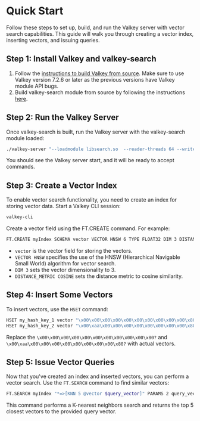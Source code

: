 # Quick Start

Follow these steps to set up, build, and run the Valkey server with vector search capabilities. This guide will walk you through creating a vector index, inserting vectors, and issuing queries.

## Step 1: Install Valkey and valkey-search

1. Follow the [instructions to build Valkey from source](https://github.com/valkey-io/valkey?tab=readme-ov-file#building-valkey-using-makefile). Make sure to use Valkey version 7.2.6 or later as the previous versions have Valkey module API bugs.
2. Build valkey-search module from source by following the instructions [here](https://github.com/valkey-io/valkey-search/tree/main?tab=readme-ov-file#build-instructions).

## Step 2: Run the Valkey Server

Once valkey-search is built, run the Valkey server with the valkey-search module loaded:

```bash
./valkey-server "--loadmodule libsearch.so  --reader-threads 64 --writer-threads 64"
```

You should see the Valkey server start, and it will be ready to accept commands.

## Step 3: Create a Vector Index

To enable vector search functionality, you need to create an index for storing vector data.
Start a Valkey CLI session:

```bash
valkey-cli
```

Create a vector field using the FT.CREATE command. For example:

```bash
FT.CREATE myIndex SCHEMA vector VECTOR HNSW 6 TYPE FLOAT32 DIM 3 DISTANCE_METRIC COSINE
```

- `vector` is the vector field for storing the vectors.
- `VECTOR HNSW` specifies the use of the HNSW (Hierarchical Navigable Small World) algorithm for vector search.
- `DIM 3` sets the vector dimensionality to 3.
- `DISTANCE_METRIC COSINE` sets the distance metric to cosine similarity.

## Step 4: Insert Some Vectors

To insert vectors, use the `HSET` command:

```bash
HSET my_hash_key_1 vector "\x00\x00\x00\x00\x00\x00\x00\x00\x00\x00\x80?"
HSET my_hash_key_2 vector "\x00\xaa\x00\x00\x00\x00\x00\x00\x00\x00\x80?"
```

Replace the `\x00\x00\x00\x00\x00\x00\x00\x00\x00\x00\x80?` and `\x00\xaa\x00\x00\x00\x00\x00\x00\x00\x00\x80?` with actual vectors.

## Step 5: Issue Vector Queries

Now that you've created an index and inserted vectors, you can perform a vector search. Use the `FT.SEARCH` command to find similar vectors:

```bash
FT.SEARCH myIndex "*=>[KNN 5 @vector $query_vector]" PARAMS 2 query_vector "\xcd\xccL?\x00\x00\x00\x00\x00\x00\x00\x00"
```

This command performs a K-nearest neighbors search and returns the top 5 closest vectors to the provided query vector.
